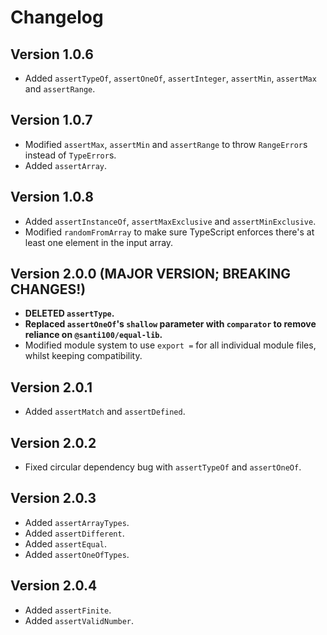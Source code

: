 # Changelog

## Version 1.0.6

- Added `assertTypeOf`, `assertOneOf`, `assertInteger`, `assertMin`, `assertMax` and `assertRange`.

## Version 1.0.7

- Modified `assertMax`, `assertMin` and `assertRange` to throw `RangeError`s instead of `TypeError`s.
- Added `assertArray`.

## Version 1.0.8

- Added `assertInstanceOf`, `assertMaxExclusive` and `assertMinExclusive`.
- Modified `randomFromArray` to make sure TypeScript enforces there's at least one element in the input array.

## Version 2.0.0 (MAJOR VERSION; BREAKING CHANGES!)

- **DELETED `assertType`.**
- **Replaced `assertOneOf`'s `shallow` parameter with `comparator` to remove reliance on `@santi100/equal-lib`.**
- Modified module system to use `export =` for all individual module files, whilst keeping compatibility.

## Version 2.0.1

- Added `assertMatch` and `assertDefined`.

## Version 2.0.2

- Fixed circular dependency bug with `assertTypeOf` and `assertOneOf`.

## Version 2.0.3

- Added `assertArrayTypes`.
- Added `assertDifferent`.
- Added `assertEqual`.
- Added `assertOneOfTypes`.

## Version 2.0.4

- Added `assertFinite`.
- Added `assertValidNumber`.
